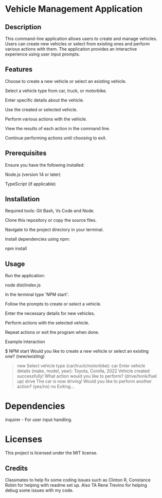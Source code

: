 # Vehicle Management Application


## Description 

This command-line application allows users to create and manage vehicles. Users can create new vehicles or select from existing ones and perform various actions with them. The application provides an interactive experience using user input prompts.

## Features

Choose to create a new vehicle or select an existing vehicle.

Select a vehicle type from car, truck, or motorbike.

Enter specific details about the vehicle.

Use the created or selected vehicle.

Perform various actions with the vehicle.

View the results of each action in the command line.

Continue performing actions until choosing to exit.

## Prerequisites

Ensure you have the following installed:

Node.js (version 14 or later)

TypeScript (if applicable)

## Installation
Required tools: Git Bash, Vs Code and Node.

Clone this repository or copy the source files.

Navigate to the project directory in your terminal.

Install dependencies using npm:

npm install

## Usage

Run the application:

node dist/index.js

In the terminal type 'NPM start'.

Follow the prompts to create or select a vehicle.

Enter the necessary details for new vehicles.

Perform actions with the selected vehicle.

Repeat actions or exit the program when done.

Example Interaction

$ NPM start
Would you like to create a new vehicle or select an existing one? (new/existing)
> new
Select vehicle type (car/truck/motorbike):
> car
Enter vehicle details (make, model, year):
> Toyota, Corolla, 2022
Vehicle created successfully!
What action would you like to perform? (drive/honk/fuel up)
> drive
The car is now driving!
Would you like to perform another action? (yes/no)
> no
Exiting...

# Dependencies

inquirer - For user input handling.

# Licenses

This project is licensed under the MIT license.

## Credits 
Classmates to help fix some coding issues such as Clinton R, Constance Robin for helping with readme set up. Also TA Rene Trevino for helping debug some issues with my code. 


